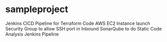 # sampleproject
Jenkins CICD Pipeline for Terraform Code
AWS EC2 Instance launch
Security Group to allow SSH port in Inbound
SonarQube to do Static Code Analysis
Jenkins Pipeline
